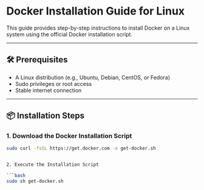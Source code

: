 # Docker Installation Guide for Linux

This guide provides step-by-step instructions to install Docker on a Linux system using the official Docker installation script.

---

## 🛠 Prerequisites

- A Linux distribution (e.g., Ubuntu, Debian, CentOS, or Fedora)
- Sudo privileges or root access
- Stable internet connection

---

## 📦 Installation Steps

### 1. Download the Docker Installation Script

```bash
sudo curl -fsSL https://get.docker.com -o get-docker.sh


2. Execute the Installation Script

```bash
sudo sh get-docker.sh


